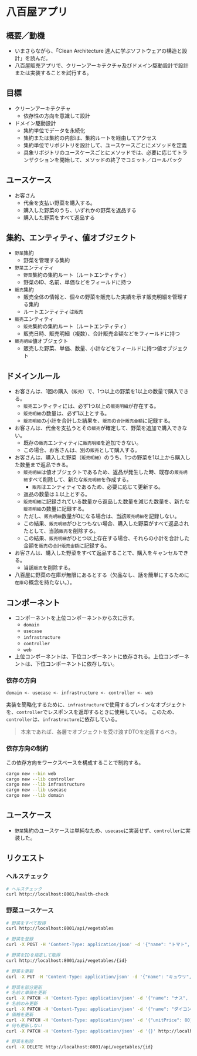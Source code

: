 # 八百屋アプリ

## 概要／動機

* いまさらながら、「Clean Architecture 達人に学ぶソフトウェアの構造と設計」を読んだ。
* 八百屋販売アプリで、クリーンアーキテクチャ及びドメイン駆動設計で設計または実装することを試行する。

## 目標

* クリーンアーキテクチャ
  * 依存性の方向を意識して設計
* ドメイン駆動設計
  * 集約単位でデータを永続化
  * 集約または集約の内部は、集約ルートを経由してアクセス
  * 集約単位でリポジトリを設計して、ユースケースごとにメソッドを定義
  * 具象リポジトリのユースケースごとにメソッドでは、必要に応じてトランザクションを開始して、メソッドの終了でコミット／ロールバック

## ユースケース

* お客さん
  * 代金を支払い野菜を購入する。
  * 購入した野菜のうち、いずれかの野菜を返品する
  * 購入した野菜をすべて返品する

## 集約、エンティティ、値オブジェクト

* `野菜`集約
  * 野菜を管理する集約
* `野菜`エンティティ
  * `野菜`集約の集約ルート（ルートエンティティ）
  * 野菜のID、名前、単価などをフィールドに持つ
* `販売`集約
  * 販売全体の情報と、個々の野菜を販売した実績を示す販売明細を管理する集約
  * ルートエンティティは`販売`
* `販売`エンティティ
  * `販売`集約の集約ルート（ルートエンティティ）
  * 販売日時、販売明細（複数）、合計販売金額などをフィールドに持つ
* `販売明細`値オブジェクト
  * 販売した野菜、単価、数量、小計などをフィールドに持つ値オブジェクト

## ドメインルール

* お客さんは、1回の購入（`販売`）で、1つ以上の野菜を1以上の数量で購入できる。
  * `販売`エンティティには、必ず1つ以上の`販売明細`が存在する。
  * `販売明細`の数量は、必ず1以上とする。
  * `販売明細`の小計を合計した結果を、`販売`の`合計販売金額`に記録する。
* お客さんは、代金を支払うとその`販売`が確定して、野菜を追加で購入できない。
  * 既存の`販売`エンティティに`販売明細`を追加できない。
  * この場合、お客さんは、別の`販売`として購入する。
* お客さんは、購入した野菜（`販売明細`）のうち、1つの野菜を1以上から購入した数量まで返品できる。
  * `販売明細`は値オブジェクトであるため、返品が発生した時、既存の`販売明細`すべて削除して、新たな`販売明細`を作成する。
    * `販売`はエンティティであるため、必要に応じて更新する。
  * 返品の数量は１以上とする。
  * `販売明細`に記録されている数量から返品した数量を減じた数量を、新たな`販売明細`の数量に記録する。
  * ただし、`販売明細`数量が0になる場合は、当該`販売明細`を記録しない。
  * この結果、`販売明細`がひとつもない場合、購入した野菜がすべて返品されたとして、当該`販売`を削除する。
  * この結果、`販売明細`がひとつ以上存在する場合、それらの小計を合計した金額を`販売`の`合計販売金額`に記録する。
* お客さんは、購入した野菜をすべて返品することで、購入をキャンセルできる。
  * 当該`販売`を削除する。
* 八百屋に野菜の在庫が無限にあるとする（欠品なし、話を簡単にするために`在庫`の概念を持たない。）。

## コンポーネント

* コンポーネントを上位コンポーネントから次に示す。
  * `domain`
  * `usecase`
  * `infrastructure`
  * `controller`
  * `web`
* 上位コンポーネントは、下位コンポーネントに依存される。上位コンポーネントは、下位コンポーネントに依存しない。

### 依存の方向

```text
domain <- usecase <- infrastructure <- controller <- web
```

実装を簡略化するために、`infrastructure`で使用するプレインなオブジェクトを、`controller`でレスポンスを返却するときに使用している。
このため、`controller`は、`infrastructure`に依存している。

> 本来であれば、各層でオブジェクトを受け渡すDTOを定義するべき。

### 依存方向の制約

この依存方向をワークスペースを構成することで制約する。

```bash
cargo new --bin web
cargo new --lib controller
cargo new --lib infrastructure
cargo new --lib usecase
cargo new --lib domain
```

## ユースケース

* `野菜`集約のユースケースは単純なため、`usecase`に実装せず、`controller`に実装した。

## リクエスト

### ヘルスチェック

```bash
# ヘルスチェック
curl http://localhost:8001/health-check
``````

### 野菜ユースケース

```bash
# 野菜をすべて取得
curl http://localhost:8001/api/vegetables

# 野菜を登録
curl -X POST -H 'Content-Type: application/json' -d '{"name": "トマト", "unitPrice": 100}' http://localhost:8001/api/vegetables

# 野菜をIDを指定して取得
curl http://localhost:8001/api/vegetables/{id}

# 野菜を更新
curl -X PUT -H 'Content-Type: application/json' -d '{"name": "キュウリ", "unitPrice": 30}' http://localhost:8001/api/vegetables/{id}

# 野菜を部分更新
# 名前と単価を更新
curl -X PATCH -H 'Content-Type: application/json' -d '{"name": "ナス", "unitPrice": 70}' http://localhost:8001/api/vegetables/{id}
# 名前のみ更新
curl -X PATCH -H 'Content-Type: application/json' -d '{"name": "ダイコン"}' http://localhost:8001/api/vegetables/{id}
# 価格を更新
curl -X PATCH -H 'Content-Type: application/json' -d '{"unitPrice": 80}' http://localhost:8001/api/vegetables/{id}
# 何も更新しない
curl -X PATCH -H 'Content-Type: application/json' -d '{}' http://localhost:8001/api/vegetables/{id}

# 野菜を削除
curl -X DELETE http://localhost:8001/api/vegetables/{id}
```
